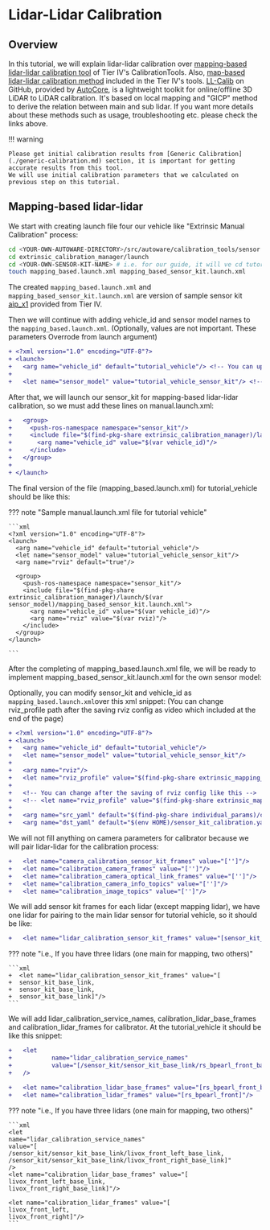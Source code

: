 # Lidar-Lidar Calibration

## Overview

In this tutorial,
we will explain lidar-lidar calibration over [mapping-based lidar-lidar calibration tool](https://github.com/tier4/CalibrationTools/blob/tier4/universe/sensor/docs/how_to_extrinsic_mapping_based.md) of Tier IV's
CalibrationTools.
Also,
[map-based lidar-lidar calibration method](https://github.com/tier4/CalibrationTools/blob/tier4/universe/sensor/docs/how_to_extrinsic_map_based.md) included in the Tier IV's tools.
[LL-Calib](https://github.com/autocore-ai/calibration_tools/tree/main/lidar-lidar-calib) on GitHub,
provided by [AutoCore](https://autocore.ai/),
is a lightweight toolkit for online/offline 3D LiDAR to LiDAR calibration.
It's based on local mapping and "GICP" method to derive the relation between main and sub lidar.
If you want more details about these methods such as usage, troubleshooting etc. please check the links above.

!!! warning

    Please get initial calibration results from [Generic Calibration](./generic-calibration.md) section, it is important for getting accurate results from this tool.
    We will use initial calibration parameters that we calculated on previous step on this tutorial.

## Mapping-based lidar-lidar

We start with creating launch file four our vehicle like "Extrinsic Manual Calibration"
process:

```bash
cd <YOUR-OWN-AUTOWARE-DIRECTORY>/src/autoware/calibration_tools/sensor
cd extrinsic_calibration_manager/launch
cd <YOUR-OWN-SENSOR-KIT-NAME> # i.e. for our guide, it will ve cd tutorial_vehicle_sensor_kit
touch mapping_based.launch.xml mapping_based_sensor_kit.launch.xml
```

The created `mapping_based.launch.xml` and `mapping_based_sensor_kit.launch.xml` are version of sample sensor kit
[aip_x1](https://github.com/tier4/CalibrationTools/tree/tier4/universe/sensor/extrinsic_calibration_manager/launch/aip_x1) provided from Tier IV.

Then we will continue with adding vehicle_id and sensor model names to the `mapping_based.launch.xml`.
(Optionally, values are not important. These parameters Overrode from launch argument)

```diff
+ <?xml version="1.0" encoding="UTF-8"?>
+ <launch>
+   <arg name="vehicle_id" default="tutorial_vehicle"/> <!-- You can update with your own vehicle_id -->
+
+   <let name="sensor_model" value="tutorial_vehicle_sensor_kit"/> <!-- You can update with your own sensor_kit -->
```

After that, we will launch our sensor_kit for mapping-based lidar-lidar calibration,
so we must add these lines on manual.launch.xml:

```diff
+   <group>
+     <push-ros-namespace namespace="sensor_kit"/>
+     <include file="$(find-pkg-share extrinsic_calibration_manager)/launch/$(var sensor_model)/mapping_based_sensor_kit.launch.xml">
+       <arg name="vehicle_id" value="$(var vehicle_id)"/>
+     </include>
+   </group>
+
+ </launch>
```

The final version of the file (mapping_based.launch.xml) for tutorial_vehicle should be like this:

??? note "Sample manual.launch.xml file for tutorial vehicle"

    ```xml
    <?xml version="1.0" encoding="UTF-8"?>
    <launch>
      <arg name="vehicle_id" default="tutorial_vehicle"/>
      <let name="sensor_model" value="tutorial_vehicle_sensor_kit"/>
      <arg name="rviz" default="true"/>

      <group>
        <push-ros-namespace namespace="sensor_kit"/>
        <include file="$(find-pkg-share extrinsic_calibration_manager)/launch/$(var sensor_model)/mapping_based_sensor_kit.launch.xml">
          <arg name="vehicle_id" value="$(var vehicle_id)"/>
          <arg name="rviz" value="$(var rviz)"/>
        </include>
      </group>
    </launch>

    ```

After the completing of mapping_based.launch.xml file,
we will be ready to implement mapping_based_sensor_kit.launch.xml for the own sensor model:

Optionally,
you can modify sensor_kit and vehicle_id as `mapping_based.launch.xml`over this xml snippet:
(You can change rviz_profile path after the saving rviz config as video
which included at the end of the page)

```diff
+ <?xml version="1.0" encoding="UTF-8"?>
+ <launch>
+   <arg name="vehicle_id" default="tutorial_vehicle"/>
+   <let name="sensor_model" value="tutorial_vehicle_sensor_kit"/>
+
+   <arg name="rviz"/>
+   <let name="rviz_profile" value="$(find-pkg-share extrinsic_mapping_based_calibrator)/rviz/x1.rviz"/>
+
+   <!-- You can change after the saving of rviz config like this -->
+   <!-- <let name="rviz_profile" value="$(find-pkg-share extrinsic_mapping_based_calibrator)/rviz/tutorial_vehicle.rviz"/> -->
+
+   <arg name="src_yaml" default="$(find-pkg-share individual_params)/config/$(var vehicle_id)/$(var sensor_model)/sensor_kit_calibration.yaml"/>
+   <arg name="dst_yaml" default="$(env HOME)/sensor_kit_calibration.yaml"/>
```

We will not fill anything on camera parameters for calibrator
because we will pair lidar-lidar for the calibration process:

```diff
+   <let name="camera_calibration_sensor_kit_frames" value="['']"/>
+   <let name="calibration_camera_frames" value="['']"/>
+   <let name="calibration_camera_optical_link_frames" value="['']"/>
+   <let name="calibration_camera_info_topics" value="['']"/>
+   <let name="calibration_image_topics" value="['']"/>
```

We will add sensor kit frames for each lidar (except mapping lidar),
we have one lidar for pairing to the main lidar sensor for tutorial vehicle, so it should be like:

```diff
+   <let name="lidar_calibration_sensor_kit_frames" value="[sensor_kit_base_link]"/>
```

??? note "i.e., If you have three lidars (one main for mapping, two others)"

    ```xml
    +  <let name="lidar_calibration_sensor_kit_frames" value="[
    +  sensor_kit_base_link,
    +  sensor_kit_base_link,
    +  sensor_kit_base_link]"/>
    ```

We will add lidar_calibration_service_names,
calibration_lidar_base_frames and calibration_lidar_frames for calibrator.
At the tutorial_vehicle it should be like this snippet:

```diff
+   <let
+           name="lidar_calibration_service_names"
+           value="[/sensor_kit/sensor_kit_base_link/rs_bpearl_front_base_link]"
+   />

+   <let name="calibration_lidar_base_frames" value="[rs_bpearl_front_base_link]"/>
+   <let name="calibration_lidar_frames" value="[rs_bpearl_front]"/>
```

??? note "i.e., If you have three lidars (one main for mapping, two others)"

    ```xml
    <let
    name="lidar_calibration_service_names"
    value="[
    /sensor_kit/sensor_kit_base_link/livox_front_left_base_link,
    /sensor_kit/sensor_kit_base_link/livox_front_right_base_link]"
    />
    <let name="calibration_lidar_base_frames" value="[
    livox_front_left_base_link,
    livox_front_right_base_link]"/>

    <let name="calibration_lidar_frames" value="[
    livox_front_left,
    livox_front_right]"/>
    ```
